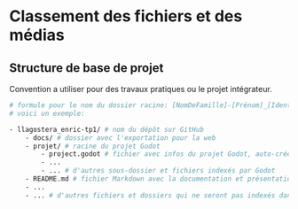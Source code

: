 # Classement des fichiers et des médias

## Structure de base de projet

Convention a utiliser pour des travaux pratiques ou le projet intégrateur.

```bash
# formule pour le nom du dossier racine: [NomDeFamille]-[Prénom]_[IdentifiantTravail]
# voici un exemple: 

- llagostera_enric-tp1/ # nom du dépôt sur GitHub
    - docs/ # dossier avec l'exportation pour la web
    - projet/ # racine du projet Godot
        - project.godot # fichier avec infos du projet Godot, auto-crée
        - ...
        - ... # d'autres sous-dossier et fichiers indexés par Godot
    - README.md # fichier Markdown avec la documentation et présentation du projet
    - ... 
    - ... # d'autres fichiers et dossiers qui ne seront pas indexés dans le projet Godot
```
